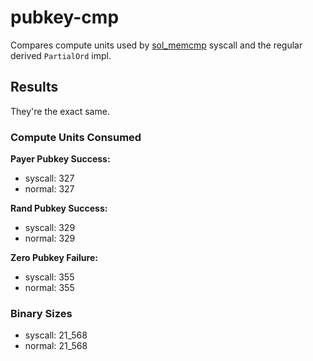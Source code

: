 # pubkey-cmp

Compares compute units used by [sol_memcmp](https://docs.rs/solana-program/latest/solana_program/program_memory/fn.sol_memcmp.html) syscall and the regular derived `PartialOrd` impl.

## Results

They're the exact same.

### Compute Units Consumed

**Payer Pubkey Success:**
- syscall: 327
- normal: 327

**Rand Pubkey Success:**
- syscall: 329
- normal: 329

**Zero Pubkey Failure:**
- syscall: 355
- normal: 355

### Binary Sizes

- syscall: 21_568
- normal: 21_568
